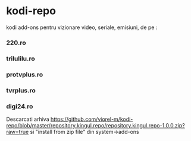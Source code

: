 # kodi-repo
kodi add-ons pentru vizionare video, seriale, emisiuni, de pe : 

### 220.ro

### trilulilu.ro

### protvplus.ro

### tvrplus.ro

### digi24.ro

Descarcati arhiva https://github.com/viorel-m/kodi-repo/blob/master/repository.kingul.repo/repository.kingul.repo-1.0.0.zip?raw=true si "install from zip file" din system->add-ons

